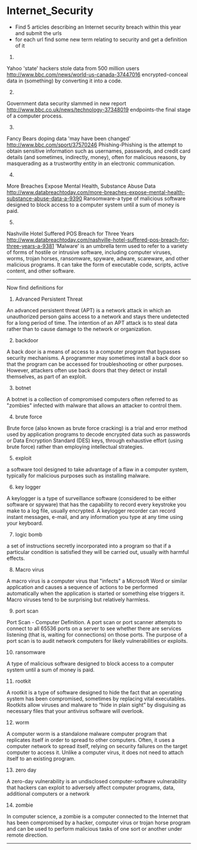 # Internet_Security
* Find 5 articles describing an Internet security breach within this year and submit the urls
* for each url find some new term relating to security and get a definition of it 

1.
Yahoo 'state' hackers stole data from 500 million users
http://www.bbc.com/news/world-us-canada-37447016
encrypted-conceal data in (something) by converting it into a code.

2.
Government data security slammed in new report
http://www.bbc.co.uk/news/technology-37348019
endpoints-the final stage of a computer process.

3.
Fancy Bears doping data 'may have been changed' 
http://www.bbc.com/sport/37570246
Phishing-Phishing is the attempt to obtain sensitive information such as usernames, passwords, 
and credit card details (and sometimes, indirectly, money), often for malicious reasons, 
by masquerading as a trustworthy entity in an electronic communication.

4.
More Breaches Expose Mental Health, Substance Abuse Data
http://www.databreachtoday.com/more-breaches-expose-mental-health-substance-abuse-data-a-9390
Ransomware-a type of malicious software designed to block access to a computer system until a 
sum of money is paid.

5.
Nashville Hotel Suffered POS Breach for Three Years
http://www.databreachtoday.com/nashville-hotel-suffered-pos-breach-for-three-years-a-9381
'Malware' is an umbrella term used to refer to a variety of forms of hostile or intrusive software, 
including computer viruses, worms, trojan horses, ransomware, spyware, adware, scareware, and other 
malicious programs. It can take the form of executable code, scripts, active content, and other 
software.

________________________________________________________________________________________________________________________________________

Now find definitions for


  1. Advanced Persistent Threat
  
An advanced persistent threat (APT) is a network attack in which an unauthorized person gains access to a network and stays there undetected for a long period of time. The intention of an APT attack is to steal data rather than to cause damage to the network or organization.

  2. backdoor
  
  
A back door is a means of access to a computer program that bypasses security mechanisms. A programmer may sometimes install a back door so that the program can be accessed for troubleshooting or other purposes. However, attackers often use back doors that they detect or install themselves, as part of an exploit.

  3. botnet
  
A botnet is a collection of compromised computers often referred to as "zombies" infected with malware that allows an attacker to control them.

  4. brute force
  
Brute force (also known as brute force cracking) is a trial and error method used by application programs to decode encrypted data such as passwords or Data Encryption Standard (DES) keys, through exhaustive effort (using brute force) rather than employing intellectual strategies.

  5. exploit
  
a software tool designed to take advantage of a flaw in a computer system, typically for malicious purposes such as installing malware.

  6. key logger
  
A keylogger is a type of surveillance software (considered to be either software or spyware) that has the capability to record every keystroke you make to a log file, usually encrypted. A keylogger recorder can record instant messages, e-mail, and any information you type at any time using your keyboard.
  
  7. logic bomb
  
a set of instructions secretly incorporated into a program so that if a particular condition is satisfied they will be carried out, usually with harmful effects.

  8. Macro virus

A macro virus is a computer virus that "infects" a Microsoft Word or similar application and causes a sequence of actions to be performed automatically when the application is started or something else triggers it. Macro viruses tend to be surprising but relatively harmless.
  
  9. port scan

Port Scan - Computer Definition. A port scan or port scanner attempts to connect to all 65536 ports on a server to see whether there are services listening (that is, waiting for connections) on those ports. The purpose of a port scan is to audit network computers for likely vulnerabilities or exploits.

  10. ransomware

A type of malicious software designed to block access to a computer system until a sum of money is paid.

  11. rootkit

A rootkit is a type of software designed to hide the fact that an operating system has been compromised, sometimes by replacing vital executables. Rootkits allow viruses and malware to “hide in plain sight” by disguising as necessary files that your antivirus software will overlook.

  12. worm
  
A computer worm is a standalone malware computer program that replicates itself in order to spread to other computers. Often, it uses a computer network to spread itself, relying on security failures on the target computer to access it. Unlike a computer virus, it does not need to attach itself to an existing program.

  13. zero day

A zero-day vulnerability is an undisclosed computer-software vulnerability that hackers can exploit to adversely affect computer programs, data, additional computers or a network

  14. zombie

In computer science, a zombie is a computer connected to the Internet that has been compromised by a hacker, computer virus or trojan horse program and can be used to perform malicious tasks of one sort or another under remote direction.

________________________________________________________________________________________________________________________________________

